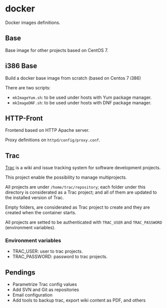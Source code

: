 # docker
Docker images definitions.

## Base

Base image for other projects based on CentOS 7.

## i386 Base

Build a docker base image from scratch (based on Centos 7 i386)

There are two scripts:
 - `mkImageYum.sh`: to be used under hosts with Yum package manager.
 - `mkImageDNF.sh`: to be used under hosts with DNF package manager.
 
## HTTP-Front

Frontend based on HTTP Apache server.

Proxy definitions on `httpd/config/proxy.conf`.

## Trac

[Trac](https://trac.edgewall.org/) is a wiki and issue tracking system for software development projects.

This project enable the possibility to manage multiprojects.

All projects are under `/home/trac/repository`; each folder under this directory is considerated as a Trac project; and all of them are updated to the installed version of Trac.

Empty folders, are considerated as Trac project to create and they are created when the container starts.

All projects are setted to be authenticated with `TRAC_USER` and `TRAC_PASSWORD` (environment variables).

### Environment variables

 - TRAC_USER: user to trac projects.
 - TRAC_PASSWORD: password to trac projects.

## Pendings
 - Parametrize Trac config values 
 - Add SVN and Git as repositories
 - Email configuration
 - Add tools to backup trac, export wiki content as PDF, and others
